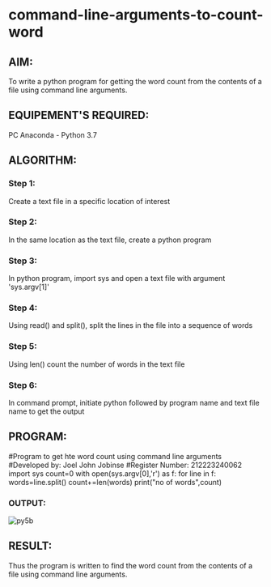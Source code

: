 # command-line-arguments-to-count-word
## AIM:
To write a python program for getting the word count from the contents of a file using command line arguments.
## EQUIPEMENT'S REQUIRED: 
PC
Anaconda - Python 3.7
## ALGORITHM: 
### Step 1:
Create a text file in a specific location of interest
### Step 2: 
In the same location as the text file, create a python program
### Step 3: 
In python program, import sys and open a text file with argument 'sys.argv[1]'
### Step 4:  
Using read() and split(), split the lines in the file into a sequence of words
### Step 5: 
Using len() count the number of words in the text file
### Step 6: 
In command prompt, initiate python followed by program name and text file name to get the output
## PROGRAM:
#Program to get hte word count using command line arguments
#Developed by: Joel John Jobinse
#Register Number: 212223240062
import sys
count=0
with open(sys.argv[0],'r') as f:
    for line in f:
        words=line.split()
        count+=len(words)
print("no of words",count)
### OUTPUT:
![py5b](https://github.com/joeljohnjobinse/command-line-arguments-to-count-word/assets/138955488/8ba24656-3529-4604-b322-21a0fe56ec41)

## RESULT:
Thus the program is written to find the word count from the contents of a file using command line arguments.
